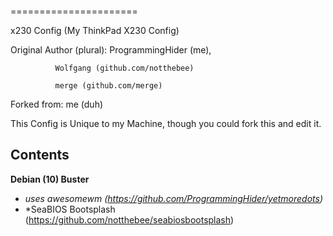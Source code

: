 ```

```

======================

x230 Config (My ThinkPad X230 Config)

Original Author (plural): ProgrammingHider (me), 
			 
			  Wolfgang (github.com/notthebee)
			  
			  merge (github.com/merge)


Forked from: me (duh)

This Config is Unique to my Machine, though
you could fork this and edit it.

Contents
---------------------

**Debian (10) Buster**
* *uses awesomewm (https://github.com/ProgrammingHider/yetmoredots)*
* *SeaBIOS Bootsplash (https://github.com/notthebee/seabiosbootsplash)
